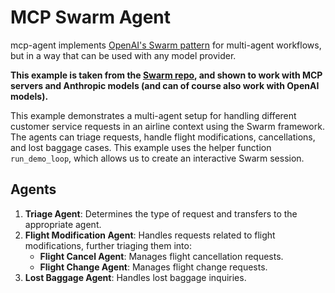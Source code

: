 # MCP Swarm Agent

mcp-agent implements [OpenAI's Swarm pattern](https://github.com/openai/swarm) for multi-agent workflows, but in a way that can be used with any model provider.

**This example is taken from the [Swarm repo](https://github.com/openai/swarm/blob/main/examples/airline), and shown to work with MCP servers and Anthropic models (and can of course also work with OpenAI models).**

This example demonstrates a multi-agent setup for handling different customer service requests in an airline context using the Swarm framework. The agents can triage requests, handle flight modifications, cancellations, and lost baggage cases.
This example uses the helper function `run_demo_loop`, which allows us to create an interactive Swarm session.

## Agents

1. **Triage Agent**: Determines the type of request and transfers to the appropriate agent.
2. **Flight Modification Agent**: Handles requests related to flight modifications, further triaging them into:
   - **Flight Cancel Agent**: Manages flight cancellation requests.
   - **Flight Change Agent**: Manages flight change requests.
3. **Lost Baggage Agent**: Handles lost baggage inquiries.
